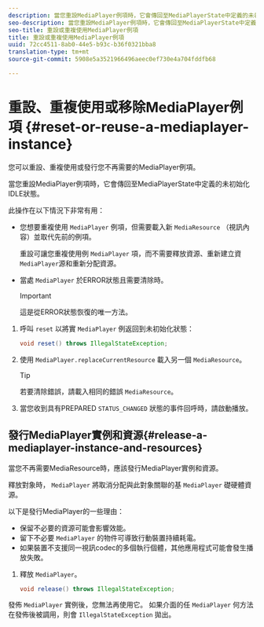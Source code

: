 ```yaml
---
description: 當您重設MediaPlayer例項時，它會傳回至MediaPlayerState中定義的未初始化IDLE狀態。
seo-description: 當您重設MediaPlayer例項時，它會傳回至MediaPlayerState中定義的未初始化IDLE狀態。
seo-title: 重設或重複使用MediaPlayer例項
title: 重設或重複使用MediaPlayer例項
uuid: 72cc4511-8ab0-44e5-b93c-b36f0321bba8
translation-type: tm+mt
source-git-commit: 5908e5a3521966496aeec0ef730e4a704fddfb68

---
```



# 重設、重複使用或移除MediaPlayer例項 {#reset-or-reuse-a-mediaplayer-instance}

您可以重設、重複使用或發行您不再需要的MediaPlayer例項。

當您重設MediaPlayer例項時，它會傳回至MediaPlayerState中定義的未初始化IDLE狀態。

此操作在以下情況下非常有用：

* 您想要重複使用 `MediaPlayer` 例項，但需要載入新 `MediaResource` （視訊內容）並取代先前的例項。

   重設可讓您重複使用例 `MediaPlayer` 項，而不需要釋放資源、重新建立資 `MediaPlayer`源和重新分配資源。

* 當處 `MediaPlayer` 於ERROR狀態且需要清除時。

   >[!IMPORTANT]
   >
   >這是從ERROR狀態恢復的唯一方法。

1. 呼叫 `reset` 以將實 `MediaPlayer` 例返回到未初始化狀態：

   ```java
   void reset() throws IllegalStateException; 
   ```

1. 使用 `MediaPlayer.replaceCurrentResource` 載入另一個 `MediaResource`。

   >[!TIP]
   >
   >若要清除錯誤，請載入相同的錯誤 `MediaResource`。

1. 當您收到具有PREPARED `STATUS_CHANGED` 狀態的事件回呼時，請啟動播放。

## 發行MediaPlayer實例和資源{#release-a-mediaplayer-instance-and-resources}

當您不再需要MediaResource時，應該發行MediaPlayer實例和資源。

釋放對象時， `MediaPlayer` 將取消分配與此對象關聯的基 `MediaPlayer` 礎硬體資源。

以下是發行MediaPlayer的一些理由：

* 保留不必要的資源可能會影響效能。
* 留下不必要 `MediaPlayer` 的物件可導致行動裝置持續耗電。
* 如果裝置不支援同一視訊codec的多個執行個體，其他應用程式可能會發生播放失敗。

1. 釋放 `MediaPlayer`。

   ```java
   void release() throws IllegalStateException;
   ```

發佈 `MediaPlayer` 實例後，您無法再使用它。 如果介面的任 `MediaPlayer` 何方法在發佈後被調用，則會 `IllegalStateException` 拋出。